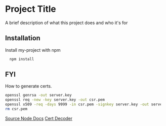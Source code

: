 
# Project Title

A brief description of what this project does and who it's for


## Installation 

Install my-project with npm

```bash 
  npm install 
```
    
## FYI

How to generate certs.
```bash 
openssl genrsa -out server.key
openssl req -new -key server.key -out csr.pem
openssl x509 -req -days 9999 -in csr.pem -signkey server.key -out server.cert
rm csr.pem
```

[Source Node Docs](https://nodejs.org/en/knowledge/HTTP/servers/how-to-create-a-HTTPS-server/)
[Cert Decoder](https://www.sslchecker.com/certdecoder)